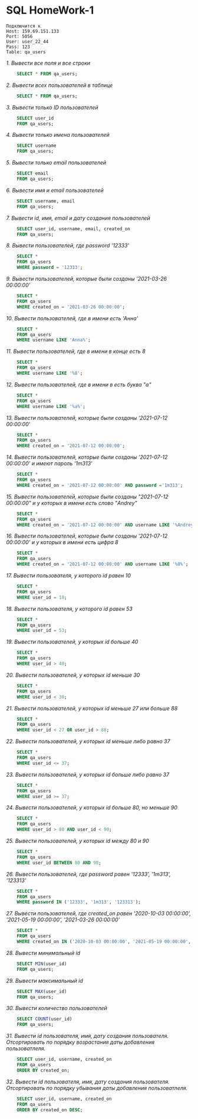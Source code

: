 # SQL HomeWork-1

```
Подключится к 
Host: 159.69.151.133
Port: 5056
User: user_22_44
Pass: 123
Table: qa_users
```

*1. Вывести все поля и все строки*
```sql
	SELECT * FROM qa_users;
```
*2. Вывести всех пользователей в таблице*
```sql
	SELECT * FROM qa_users;
```
*3. Вывести только ID пользователей*
```sql
	SELECT user_id 
	FROM qa_users;
```
*4. Вывести только имена пользователей*
```sql
	SELECT username 
	FROM qa_users;
```
*5. Вывести только email пользователей*
```sql
	SELECT email 
	FROM qa_users;
```
*6. Вывести имя и email пользователей*
```sql
	SELECT username, email 
	FROM qa_users;
```
*7. Вывести id, имя, email и дату создания пользователей*
```sql
	SELECT user_id, username, email, created_on
	FROM qa_users;
```
*8. Вывести пользователей, где password '12333'*
```sql
	SELECT * 
	FROM qa_users
	WHERE password = '12333';
```
*9. Вывести пользователей, которые были созданы '2021-03-26 00:00:00'*
```sql
	SELECT * 
	FROM qa_users
	WHERE created_on = '2021-03-26 00:00:00';
```
*10. Вывести пользователей, где в имени есть 'Анна'*
```sql
	SELECT * 
	FROM qa_users
	WHERE username LIKE 'Anna%';
```
*11. Вывести пользователей, где в имени в конце есть 8*
```sql
	SELECT * 
	FROM qa_users
	WHERE username LIKE '%8';
```
*12. Вывести пользователей, где в имени в есть буква "а"*
```sql
	SELECT * 
	FROM qa_users
	WHERE username LIKE '%a%';
```
*13. Вывести пользователей, которые были созданы '2021-07-12 00:00:00'*
```sql
	SELECT * 
	FROM qa_users
	WHERE created_on = '2021-07-12 00:00:00';
```
*14. Вывести пользователей, которые были созданы '2021-07-12 00:00:00' и имеют пароль '1m313'*
```sql
	SELECT * 
	FROM qa_users
	WHERE created_on = '2021-07-12 00:00:00' AND password ='1m313';
```
*15. Вывести пользователей, которые были созданы "2021-07-12 00:00:00" и у которых в имени есть слово "Andrey"*
```sql
	SELECT * 
	FROM qa_users
	WHERE created_on = '2021-07-12 00:00:00' AND username LIKE '%Andrey%';
```
*16. Вывести пользователей, которые были созданы '2021-07-12 00:00:00' и у которых в имени есть цифра 8*
```sql
	SELECT * 
	FROM qa_users
	WHERE created_on = '2021-07-12 00:00:00' AND username LIKE '%8%';
```
*17. Вывести пользователя, у которого id равен 10*
```sql
	SELECT * 
	FROM qa_users
	WHERE user_id = 10;
```
*18. Вывести пользователя, у которого id равен 53*
```sql
	SELECT * 
	FROM qa_users
	WHERE user_id = 53;
```
*19. Вывести пользователей, у которых id больше 40*
```sql
	SELECT * 
	FROM qa_users
	WHERE user_id > 40;
```
*20. Вывести пользователей, у которых id меньше 30*
```sql
	SELECT * 
	FROM qa_users
	WHERE user_id < 30;
```
*21. Вывести пользователей, у которых id меньше 27 или больше 88*
```sql
	SELECT * 
	FROM qa_users
	WHERE user_id < 27 OR user_id > 88;
```
*22. Вывести пользователей, у которых id меньше либо равно 37*
```sql
	SELECT * 
	FROM qa_users
	WHERE user_id <= 37;
```
*23. Вывести пользователей, у которых id больше либо равно 37*
```sql
	SELECT * 
	FROM qa_users
	WHERE user_id >= 37;
```
*24. Вывести пользователей, у которых id больше 80, но меньше 90*
```sql
	SELECT * 
	FROM qa_users
	WHERE user_id > 80 AND user_id < 90;
```
*25. Вывести пользователей, у которых id между 80 и 90*
```sql
	SELECT * 
	FROM qa_users
	WHERE user_id BETWEEN 80 AND 90;
```
*26. Вывести пользователей, где password равен '12333', '1m313', '123313'*
```sql
	SELECT * 
	FROM qa_users
	WHERE password IN ('12333', '1m313', '123313');
```
*27. Вывести пользователей, где created_on равен '2020-10-03 00:00:00', '2021-05-19 00:00:00', '2021-03-26 00:00:00'*
```sql
	SELECT * 
	FROM qa_users
	WHERE created_on IN ('2020-10-03 00:00:00', '2021-05-19 00:00:00', '2021-03-26 00:00:00');
```
*28. Вывести минимальный id*
```sql
	SELECT MIN(user_id)
	FROM qa_users;
```
*29. Вывести максимальный id*
```sql
	SELECT MAX(user_id)
	FROM qa_users;
```
*30. Вывести количество пользователей*
```sql
	SELECT COUNT(user_id)
	FROM qa_users;
```
*31. Вывести id пользователя, имя, дату создания пользователя. Отсортировать по порядку возрастания даты добавления пользоватлеля.*
```sql
	SELECT user_id, username, created_on
	FROM qa_users
	ORDER BY created_on;
```
*32. Вывести id пользователя, имя, дату создания пользователя. Отсортировать по порядку убывания даты добавления пользоватлеля.*
```sql
	SELECT user_id, username, created_on
	FROM qa_users
	ORDER BY created_on DESC;
```


